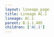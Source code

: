 ```yaml
---
layout: lineage_page
title: Lineage AC.1
lineage: AC.1
parent: B.1.1.405
children: ['AC.1']
---
```

